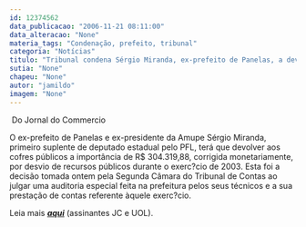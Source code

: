 ```yaml
---
id: 12374562
data_publicacao: "2006-11-21 08:11:00"
data_alteracao: "None"
materia_tags: "Condenação, prefeito, tribunal"
categoria: "Notícias"
titulo: "Tribunal condena Sérgio Miranda, ex-prefeito de Panelas, a devolver R$ 304 mil"
sutia: "None"
chapeu: "None"
autor: "jamildo"
imagem: "None"
---
```

<p>&nbsp;Do Jornal do Commercio</p>
<p>O ex-prefeito de Panelas e ex-presidente da Amupe S&eacute;rgio Miranda, primeiro suplente de deputado estadual pelo PFL, ter&aacute; que devolver aos cofres p&uacute;blicos a import&acirc;ncia de R$ 304.319,88, corrigida monetariamente, por desvio de recursos p&uacute;blicos durante o exerc?cio de 2003. Esta foi a decis&atilde;o tomada ontem pela Segunda C&acirc;mara do Tribunal de Contas ao julgar uma auditoria especial feita na prefeitura pelos seus t&eacute;cnicos e a sua presta&ccedil;&atilde;o de contas referente &agrave;quele exerc?cio.</p>
<p>Leia mais <strong><em><a href="#">aqui</a></em></strong> (assinantes JC e UOL).</p>
